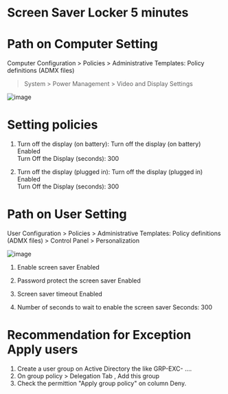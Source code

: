 # Screen Saver Locker 5 minutes

# Path on Computer Setting
Computer Configuration > Policies > Administrative Templates: Policy definitions (ADMX files) 
> System > Power Management > Video and Display Settings

![image](https://github.com/user-attachments/assets/78cfb38e-acd1-4ece-9b9a-f5042509f35d)

# Setting policies

1) Turn off the display (on battery):
Turn off the display (on battery) Enabled  
Turn Off the Display (seconds): 300 
 
2) Turn off the display (plugged in):
Turn off the display (plugged in) Enabled  
Turn Off the Display (seconds): 300

# Path on User Setting
User Configuration > Policies > Administrative Templates: Policy definitions (ADMX files) >
Control Panel > Personalization 

![image](https://github.com/user-attachments/assets/a674c4e4-5dec-43bb-92ba-1fb65c457fce)

1) Enable screen saver Enabled  

2) Password protect the screen saver Enabled  

3) Screen saver timeout Enabled  

4) Number of seconds to wait to enable the screen saver 
Seconds: 300 


# Recommendation for Exception Apply users

1) Create a user group on Active Directory the like GRP-EXC- ....
2) On group policy > Delegation Tab , Add this group
3) Check the permittion "Apply group policy" on column Deny.
